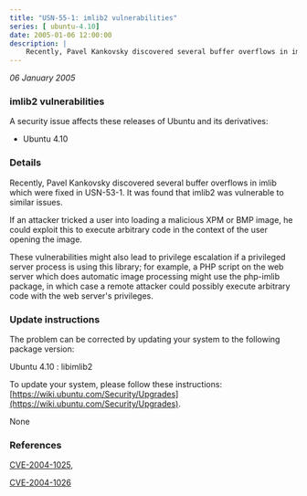 ```yaml
---
title: "USN-55-1: imlib2 vulnerabilities"
series: [ ubuntu-4.10]
date: 2005-01-06 12:00:00
description: |
    Recently, Pavel Kankovsky discovered several buffer overflows in imlib which were fixed in USN-53-1. It was found that imlib2 was vulnerable to similar issues.
--- 
```

 
 

*06 January 2005*

### imlib2 vulnerabilities

A security issue affects these releases of Ubuntu and its derivatives:

* Ubuntu 4.10

### Details

Recently, Pavel Kankovsky discovered several buffer overflows in imlib which were fixed in USN-53-1. It was found that imlib2 was vulnerable to similar issues.

If an attacker tricked a user into loading a malicious XPM or BMP image, he could exploit this to execute arbitrary code in the context of the user opening the image.

These vulnerabilities might also lead to privilege escalation if a privileged server process is using this library; for example, a PHP script on the web server which does automatic image processing might use the php-imlib package, in which case a remote attacker could possibly execute arbitrary code with the web server&#39;s privileges.

### Update instructions

The problem can be corrected by updating your system to the following package version:

Ubuntu 4.10
 : libimlib2 

To update your system, please follow these instructions: [https://wiki.ubuntu.com/Security/Upgrades](https://wiki.ubuntu.com/Security/Upgrades).

None

### References

 
 [CVE-2004-1025](http://people.ubuntu.com/~ubuntu-security/cve/CVE-2004-1025), 

 [CVE-2004-1026](http://people.ubuntu.com/~ubuntu-security/cve/CVE-2004-1026)
 

